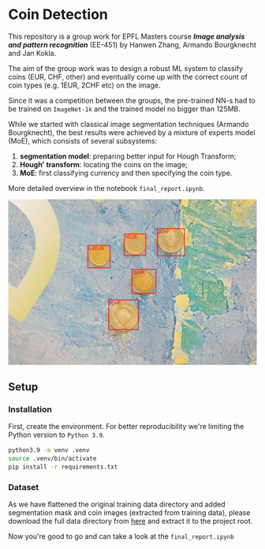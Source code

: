 # Coin Detection

This repository is a group work for EPFL Masters course
***Image analysis and pattern recognition*** (EE-451) by Hanwen Zhang, Armando
Bourgknecht and Jan Kokla.

The aim of the group work was to design a robust ML system to classify coins
(EUR, CHF, other) and eventually come up with the correct count of coin types
(e.g. 1EUR, 2CHF etc) on the image.

Since it was a competition between the groups, the pre-trained NN-s had to be
trained on `ImageNet-1k` and the trained model no bigger than 125MB.

While we started with classical image segmentation techniques (Armando Bourgknecht),
the best results were achieved by a mixture of experts model (MoE), which consists of
several subsystems:

1. **segmentation model**: preparing better input for Hough Transform;
2. **Hough' transform**: locating the coins on the image;
3. **MoE**: first classifying currency and then specifying the coin type.

More detailed overview in the notebook `final_report.ipynb`.

![example inference](figures/example_inference.jpg "Example Inference")

## Setup

### Installation

First, create the environment. For better reproducibility
we're limiting the Python version to `Python 3.9`.

```bash
python3.9 -m venv .venv
source .venv/bin/activate
pip install -r requirements.txt
```

### Dataset

As we have flattened the original training data directory and added
segmentation mask and coin images (extracted from training data), please
download the full data directory from
[here](https://drive.google.com/file/d/1Y5oaoe6CzcHp0vcF1bb3XpaTntPPkXvr/view?usp=sharing)
and extract it to the project root.

Now you're good to go and can take a look at the `final_report.ipynb`
